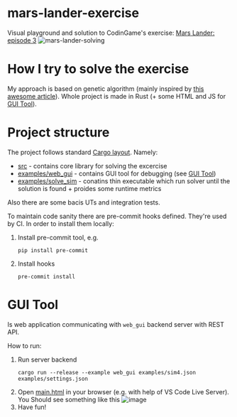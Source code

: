 # mars-lander-exercise
Visual playground and solution to CodinGame's exercise: [Mars Lander: episode 3](https://www.codingame.com/training/expert/mars-lander-episode-3)
![mars-lander-solving](https://github.com/user-attachments/assets/aaa13b80-038f-45e3-ac47-be554f66b46d)

# How I try to solve the exercise
My approach is based on genetic algorithm (mainly inspired by [this awesome article](https://www.codingame.com/blog/genetic-algorithm-mars-lander/?utm_source=codingame&utm_medium=details-page&utm_campaign=cg-blog&utm_content=mars-lander-2)).
Whole project is made in Rust (+ some HTML and JS for [GUI Tool](#gui-tool)).

# Project structure
The project follows standard [Cargo layout](https://doc.rust-lang.org/cargo/guide/project-layout.html). Namely:
- [src](src) - contains core library for solving the excercise
- [examples/web_gui](examples/web_gui) - contains GUI tool for debugging (see [GUI Tool](#gui-tool))
- [examples/solve_sim](examples/solve_sim) - conatins thin executable which run solver until the solution is found + proides some runtime metrics

Also there are some bacis UTs and integration tests.

To maintain code sanity there are pre-commit hooks defined. They're used by CI. In order to install them locally:

1. Install pre-commit tool, e.g.
    ```shell
    pip install pre-commit
    ```
1. Install hooks
    ```shell
    pre-commit install
    ```

# GUI Tool
Is web application communicating with `web_gui` backend server with REST API.

How to run:

1. Run server backend
    ```shell
    cargo run --release --example web_gui examples/sim4.json examples/settings.json
    ```
1. Open [main.html](examples/web_gui/gui/main.html) in your browser (e.g. with help of VS Code Live Server). You Should see something like this
![image](https://github.com/user-attachments/assets/17658eff-9388-4d36-ac05-c3dedfe78ae2)
1. Have fun!

